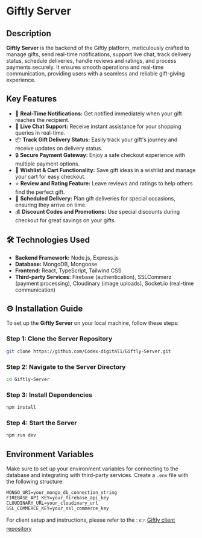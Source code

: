 # Giftly Server

## Description
**Giftly Server** is the backend of the Giftly platform, meticulously crafted to manage gifts, send real-time notifications, support live chat, track delivery status, schedule deliveries, handle reviews and ratings, and process payments securely. It ensures smooth operations and real-time communication, providing users with a seamless and reliable gift-giving experience.

## Key Features
- 🔔 **Real-Time Notifications:** Get notified immediately when your gift reaches the recipient.
- 💬 **Live Chat Support:** Receive instant assistance for your shopping queries in real-time.
- 📦 **Track Gift Delivery Status:** Easily track your gift's journey and receive updates on delivery status.
- 🔒 **Secure Payment Gateway:** Enjoy a safe checkout experience with multiple payment options.
- 📝 **Wishlist & Cart Functionality:** Save gift ideas in a wishlist and manage your cart for easy checkout.
- ⭐ **Review and Rating Feature:** Leave reviews and ratings to help others find the perfect gift.
- 📅 **Scheduled Delivery:** Plan gift deliveries for special occasions, ensuring they arrive on time.
- 💰 **Discount Codes and Promotions:** Use special discounts during checkout for great savings on your gifts.

## 🛠 Technologies Used
- **Backend Framework:** Node.js, Express.js
- **Database:** MongoDB, Mongoose
- **Frontend:** React, TypeScript, Tailwind CSS
- **Third-party Services:** Firebase (authentication), SSLCommerz (payment processing), Cloudinary (image uploads), Socket.io (real-time communication)

## ⚙️ Installation Guide
To set up the **Giftly Server** on your local machine, follow these steps:

### Step 1: Clone the Server Repository
```bash
git clone https://github.com/Codex-digital1/Giftly-Server.git
```

### Step 2: Navigate to the Server Directory
```bash
cd Giftly-Server
```

### Step 3: Install Dependencies
```bash
npm install
```

### Step 4: Start the Server
```bash
npm run dev
```

## Environment Variables
Make sure to set up your environment variables for connecting to the database and integrating with third-party services. Create a `.env` file with the following structure:
```
MONGO_URI=your_mongo_db_connection_string
FIREBASE_API_KEY=your_firebase_api_key
CLOUDINARY_URL=your_cloudinary_url
SSL_COMMERCE_KEY=your_ssl_commerce_key
```
For client setup and instructions, please refer to the : 👉 [Giftly client repository](https://github.com/Codex-digital1/Giftly)
 
